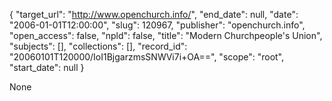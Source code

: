 {
  "target_url": "http://www.openchurch.info/", 
  "end_date": null, 
  "date": "2006-01-01T12:00:00", 
  "slug": 120967, 
  "publisher": "openchurch.info", 
  "open_access": false, 
  "npld": false, 
  "title": "Modern Churchpeople's Union", 
  "subjects": [], 
  "collections": [], 
  "record_id": "20060101T120000/IoI1BjgarzmsSNWVi7i+OA==", 
  "scope": "root", 
  "start_date": null
}

None